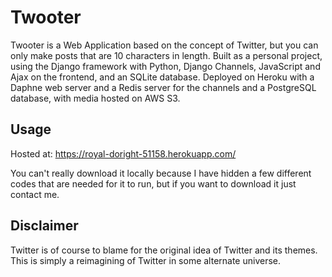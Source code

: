 # Twooter

Twooter is a Web Application based on the concept of Twitter, but you can only make posts that are 10 characters in length. Built as a personal project, using the Django framework with Python, Django Channels, JavaScript and Ajax on the frontend, and an SQLite database. Deployed on Heroku with a Daphne web server and a Redis server for the channels and a PostgreSQL database, with media hosted on AWS S3.

## Usage

Hosted at: https://royal-doright-51158.herokuapp.com/

You can't really download it locally because I have hidden a few different codes that are needed for it to run, but if you want to download it just contact me. 

## Disclaimer

Twitter is of course to blame for the original idea of Twitter and its themes. This is simply a reimagining of Twitter in some alternate universe.
